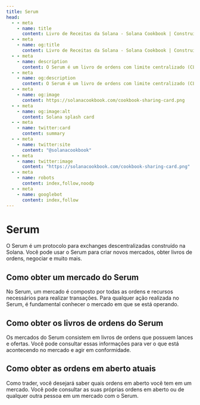 ```yaml
---
title: Serum
head:
  - - meta
    - name: title
      content: Livro de Receitas da Solana - Solana Cookbook | Construindo no Serum
  - - meta
    - name: og:title
      content: Livro de Receitas da Solana - Solana Cookbook | Construindo no Serum
  - - meta
    - name: description
      content: O Serum é um livro de ordens com limite centralizado (CLOB) inovador construído na rede Solana. Aprenda como usar e construir em cima do Serum.
  - - meta
    - name: og:description
      content: O Serum é um livro de ordens com limite centralizado (CLOB) inovador construído na rede Solana. Aprenda como usar e construir em cima do Serum.
  - - meta
    - name: og:image
      content: https://solanacookbook.com/cookbook-sharing-card.png
  - - meta
    - name: og:image:alt
      content: Solana splash card
  - - meta
    - name: twitter:card
      content: summary
  - - meta
    - name: twitter:site
      content: "@solanacookbook"
  - - meta
    - name: twitter:image
      content: "https://solanacookbook.com/cookbook-sharing-card.png"
  - - meta
    - name: robots
      content: index,follow,noodp
  - - meta
    - name: googlebot
      content: index,follow
---
```


# Serum

O Serum é um protocolo para exchanges descentralizadas construído na Solana. Você pode usar o Serum para criar novos mercados, obter livros de ordens, negociar e muito mais.

## Como obter um mercado do Serum

No Serum, um mercado é composto por todas as ordens e recursos necessários para realizar transações. Para qualquer ação realizada no Serum, é fundamental conhecer o mercado em que se está operando.

<SolanaCodeGroup>
  <SolanaCodeGroupItem title="TS" active>

  <template v-slot:default>

@[code](@/code/serum/load-market/load-market.en.ts)

  </template>

  <template v-slot:preview>

@[code](@/code/serum/load-market/load-market.preview.en.ts)

  </template>

  </SolanaCodeGroupItem>

</SolanaCodeGroup>

## Como obter os livros de ordens do Serum

Os mercados do Serum consistem em livros de ordens que possuem lances e ofertas. Você pode consultar essas informações para ver o que está acontecendo no mercado e agir em conformidade.

<SolanaCodeGroup>
  <SolanaCodeGroupItem title="TS" active>

  <template v-slot:default>

@[code](@/code/serum/get-books/get-books.en.ts)

  </template>

  <template v-slot:preview>

@[code](@/code/serum/get-books/get-books.preview.en.ts)

  </template>

  </SolanaCodeGroupItem>

</SolanaCodeGroup>

## Como obter as ordens em aberto atuais

Como trader, você desejará saber quais ordens em aberto você tem em um mercado. Você pode consultar as suas próprias ordens em aberto ou de qualquer outra pessoa em um mercado com o Serum.

<SolanaCodeGroup>
  <SolanaCodeGroupItem title="TS" active>

  <template v-slot:default>

@[code](@/code/serum/get-orders/get-orders.en.ts)

  </template>

  <template v-slot:preview>

@[code](@/code/serum/get-orders/get-orders.preview.en.ts)

  </template>

  </SolanaCodeGroupItem>

</SolanaCodeGroup>